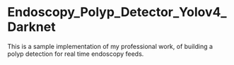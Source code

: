 # Endoscopy_Polyp_Detector_Yolov4_Darknet
This is a sample implementation of my professional work, of building a polyp detection for real time endoscopy feeds. 
